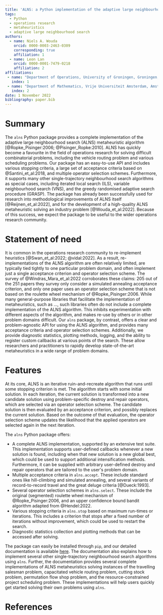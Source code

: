 ```yaml
---
title: 'ALNS: a Python implementation of the adaptive large neighbourhood search metaheuristic'
tags:
  - Python
  - operations research
  - metaheuristics
  - adaptive large neighbourhood search
authors:
  - name: Niels A. Wouda
    orcid: 0000-0003-2463-0309
    corresponding: true
    affiliation: 1
  - name: Leon Lan
    orcid: 0000-0001-7479-0218
    affiliation: 2
affiliations:
 - name: "Department of Operations, University of Groningen, Groningen, The Netherlands \\newline"
   index: 1
 - name: "Department of Mathematics, Vrije Universiteit Amsterdam, Amsterdam, The Netherlands \\newline"
   index: 2
date: 1 November 2022
bibliography: paper.bib
---
```


# Summary

The `alns` Python package provides a complete implementation of the adaptive large neighbourhood search (ALNS) metaheuristic algorithm [@Ropke_Pisinger:2006; @Pisinger_Ropke:2010].
ALNS has quickly become a favourite in the field of operations research for solving difficult combinatorial problems, including the vehicle routing problem and various scheduling problems.
Our package has an easy-to-use API and includes various stopping criteria, a large set of acceptance criteria based on @Santini_et_al:2018, and multiple operator selection schemes.
Furthermore, it supports many other single-trajectory neighbourhood search algorithms as special cases, including iterated local search (ILS), variable neighbourhood search (VNS), and the greedy randomised adaptive search procedure (GRASP).
The package has already been successfully used for research into methodological improvements of ALNS itself [@Reijnen_et_al:2022], and for the development of a high-quality ALNS metaheuristic solving an industry problem [@Wouda_et_al:2022].
Because of this success, we expect the package to be useful to the wider operations research community.

# Statement of need

It is common in the operations research community to re-implement heuristics [@Swan_et_al:2022; @vidal:2022]. 
As a result, re-implementations of the ALNS algorithm are often relatively limited, are typically tied tightly to one particular problem domain, and often implement just a single acceptance criterion and operator selection scheme.
The survey of @Windras_Mara_et_al:2022 corroborates these claims: 205 out of the 251 papers they survey only consider a simulated annealing acceptance criterion, and only one paper uses an operator selection scheme that is not based on the roulette wheel mechanism of @Ropke_Pisinger:2006.
While many general-purpose libraries that facilitate the implementation of metaheuristics, such as ..., such libraries often do not include a complete implementation of the ALNS algorithm.
This inhibits experimentation with different aspects of the algorithm, and makes re-use by others or in other problem domains difficult.
Our `alns` package, by contrast, offers a clear and problem-agnostic API for using the ALNS algorithm, and provides many acceptance criteria and operator selection schemes.
Additionally, we provide diagnostic statistics, plotting methods, logging, and the ability to register custom callbacks at various points of the search.
These allow researchers and practitioners to rapidly develop state-of-the-art metaheuristics in a wide range of problem domains.

# Features

At its core, ALNS is an iterative ruin-and-recreate algorithm that runs until some stopping criterion is met.
The algorithm starts with some initial solution.
In each iteration, the current solution is transformed into a new candidate solution using problem-specific destroy and repair operators, which are selected via an operator selection scheme.
The candidate solution is then evaluated by an acceptance criterion, and possibly replaces the current solution.
Based on the outcome of that evaluation, the operator selection scheme updates the likelihood that the applied operators are selected again in the next iteration.

The `alns` Python package offers:

- A complete ALNS implementation, supported by an extensive test suite. 
  This implementation supports user-defined callbacks whenever a new solution is found, including when that new solution is a new global best, which could be used to support additional intensification methods.
  Furthermore, it can be supplied with arbitrary user-defined destroy and repair operators that are tailored to the user's problem domain.
- Multiple acceptance criteria in `alns.accept`.
  These include standard ones like hill-climbing and simulated annealing, and several variants of record-to-record travel and the great deluge criteria [@Dueck:1993].
- Several operator selection schemes in `alns.select`.
  These include the original (segmented) roulette wheel mechanism of @Ropke_Pisinger:2006, and an upper confidence bound bandit algorithm adapted from @Hendel:2022.
- Various stopping criteria in `alns.stop` based on maximum run-times or iterations.
  This includes a criterion that stops after a fixed number of iterations without improvement, which could be used to restart the search.
- Diagnostic statistics collection and plotting methods that can be accessed after solving.

The package can easily be installed through `pip`, and our detailed documentation is available [here](https://alns.readthedocs.io/).
The documentation also explains how to implement several other single-trajectory neighbourhood search algorithms using `alns`.
Further, the documentation provides several complete implementations of ALNS metaheuristics solving instances of the travelling salesman problem, capacitated vehicle routing problem, cutting stock problem, permutation flow shop problem, and the resource-constrained project scheduling problem.
These implementations will help users quickly get started solving their own problems using `alns`.

# References
